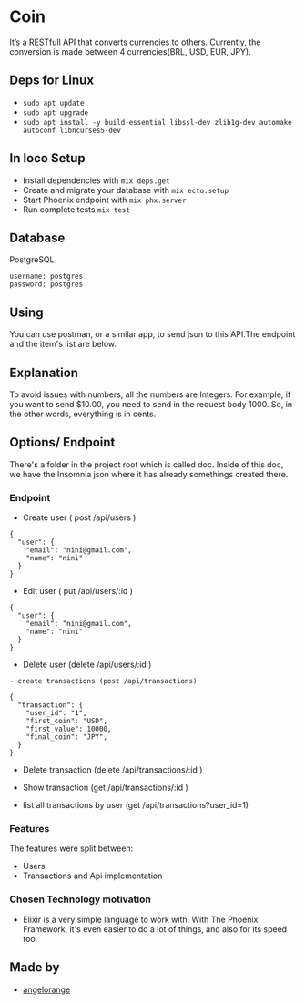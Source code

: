 # Coin
 
It’s a RESTfull API that converts currencies to others. Currently, the conversion is made between 4 currencies(BRL, USD, EUR, JPY).

## Deps for Linux

- `sudo apt update`
- `sudo apt upgrade`
- `sudo apt install -y build-essential libssl-dev zlib1g-dev automake autoconf libncurses5-dev`

## In loco Setup

- Install dependencies with `mix deps.get`
- Create and migrate your database with `mix ecto.setup`
- Start Phoenix endpoint with `mix phx.server`
- Run complete tests `mix test`

## Database
  PostgreSQL
  ```
  username: postgres
  password: postgres
  ```

## Using

 You can use postman, or a similar app, to send json to this API.The endpoint and the item's list are below.

## Explanation
To avoid issues with numbers, all the numbers are Integers. 
For example, if you want to send $10.00, you need to send in the request body 1000. 
So, in the other words, everything is in cents.

## Options/ Endpoint
  There's a folder in the project root which is called doc. 
  Inside of this doc, we have the Insomnia json where it has already somethings created there.

### Endpoint

 - Create user ( post /api/users )
  ```
  {
    "user": {
      "email": "nini@gmail.com",
      "name": "nini"
    }
  }
  ```

  - Edit user ( put /api/users/:id )
  ```
  {
    "user": {
      "email": "nini@gmail.com",
      "name": "nini"
    }
  }
  ```


  - Delete user (delete /api/users/:id )

  ```
  - create transactions (post /api/transactions)

  {
    "transaction": {
      "user_id": "1",
      "first_coin": "USD",
      "first_value": 10000,
      "final_coin": "JPY",
    }
  }
  ```

  - Delete transaction (delete /api/transactions/:id )

  - Show transaction (get /api/transactions/:id )

  - list all transactions by user (get /api/transactions?user_id=1)

 ### Features
 The features were split between: 
 - Users
 - Transactions and Api implementation

 ### Chosen Technology motivation
 - Elixir is a very simple language to work with. With The Phoenix Framework, it's even easier to do a lot of things, and also for its speed too.

## Made by

 - [angelorange](https://github.com/angelorange)
